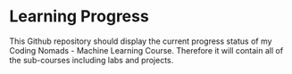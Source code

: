 # Learning Progress

This Github repository should display the current progress status of my Coding Nomads - Machine Learning Course. Therefore it will contain all of the sub-courses including labs and projects.
